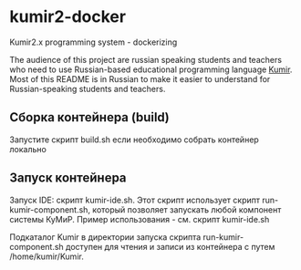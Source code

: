 # kumir2-docker
Kumir2.x programming system - dockerizing

The audience of this project are russian speaking students and teachers who need to use Russian-based educational programming language [Kumir](https://github.com/a-a-maly/kumir2). Most of this README is in Russian to make it easier to understand for Russian-speaking students and teachers.

## Сборка контейнера (build)

Запустите скрипт build.sh если необходимо собрать контейнер локально

## Запуск контейнера

Запуск IDE: скрипт kumir-ide.sh.  Этот скрипт использует скрипт run-kumir-component.sh, который позволяет запускать любой компонент системы КуМиР. Пример использования - см. скрипт kumir-ide.sh

Подкаталог Kumir в директории запуска скрипта run-kumir-component.sh доступен для чтения и записи из контейнера с путем /home/kumir/Kumir.
